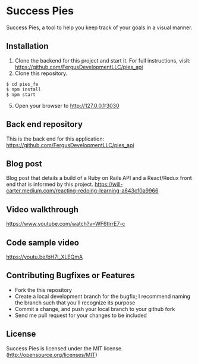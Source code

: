 # Success Pies

Success Pies, a tool to help you keep track of your goals in a visual manner.

## Installation
1. Clone the backend for this project and start it. For full instructions, visit: https://github.com/FergusDevelopmentLLC/pies_api
2. Clone this repository.
```
$ cd pies_fe
$ npm install
$ npm start
```
5. Open your browser to http://127.0.0.1:3030

## Back end repository

This is the back end for this application: https://github.com/FergusDevelopmentLLC/pies_api

## Blog post

Blog post that details a build of a Ruby on Rails API and a React/Redux front end that is informed by this project.
https://will-carter.medium.com/reacting-redoing-learning-a643cf0a9966

## Video walkthrough  
https://www.youtube.com/watch?v=WF6tlrrE7-c

## Code sample video  
https://youtu.be/bH7l_XLEQmA

## Contributing Bugfixes or Features

* Fork the this repository
* Create a local development branch for the bugfix; I recommend naming the branch such that you'll recognize its purpose
* Commit a change, and push your local branch to your github fork
* Send me pull request for your changes to be included

## License

Success Pies is licensed under the MIT license. (http://opensource.org/licenses/MIT)